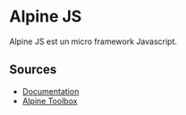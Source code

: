 # Alpine JS

Alpine JS est un micro framework Javascript.

## Sources

* [Documentation](https://alpinejs.dev/start-here)
* [Alpine Toolbox](https://www.alpinetoolbox.com/)
